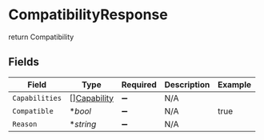 # CompatibilityResponse

return Compatibility


## Fields

| Field                                             | Type                                              | Required                                          | Description                                       | Example                                           |
| ------------------------------------------------- | ------------------------------------------------- | ------------------------------------------------- | ------------------------------------------------- | ------------------------------------------------- |
| `Capabilities`                                    | [][Capability](../../models/shared/capability.md) | :heavy_minus_sign:                                | N/A                                               |                                                   |
| `Compatible`                                      | **bool*                                           | :heavy_minus_sign:                                | N/A                                               | true                                              |
| `Reason`                                          | **string*                                         | :heavy_minus_sign:                                | N/A                                               |                                                   |